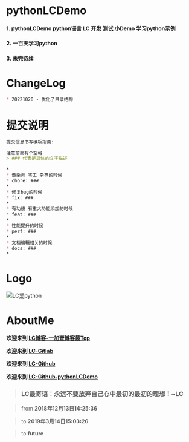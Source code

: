 # pythonLCDemo
#### 1. pythonLCDemo python语言 LC 开发 测试 小Demo  学习python示例
#### 2. 一百天学习python
#### 3. 未完待续

# ChangeLog

```markdown
* 20221020 - 优化了目录结构
```

# 提交说明

```markdown
提交信息书写模板指南:

注意前面有个空格
> ### 代表是具体的文字描述

*
* 做杂务 零工 杂事的时候
* chore: ###
*
* 修复bug的时候
* fix: ###
*
* 有功绩 有重大功能添加的时候
* feat: ###
*
* 性能提升的时候
* perf: ###
*
* 文档编辑相关的时候
* docs: ###
*
```

# Logo
![LC爱python](python.jpg "python图片")

# AboutMe

**欢迎来到 [LC博客-一加壹博客最Top](http://www.oneplusone.vip)**

**欢迎来到 [LC-Gitlab](https://gitlab.com/ahviplc)**

**欢迎来到 [LC-Github](https://github.com/ahviplc)**

**欢迎来到 [LC-Github-pythonLCDemo](https://github.com/ahviplc/pythonLCDemo)**

> ### LC最寄语：永远不要放弃自己心中最初的最初的理想！~LC

> from **2018年12月13日14:25:36**

> to **2019年3月14日15:03:26**

> to **future**
